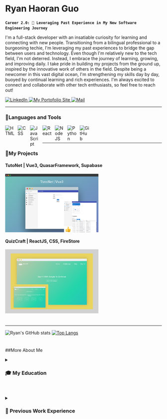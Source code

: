 #  Ryan Haoran Guo 


**`Career 2.0: 🌈 Leveraging Past Experience in My New Software Engineering Journey`**

 I'm a full-stack developer with an insatiable curiosity for learning and connecting with new people. Transitioning from a bilingual professional to a burgeoning techie, I'm leveraging my past experiences to bridge the gap between users and technology. Even though I'm relatively new to the tech field, I'm not deterred. Instead, I embrace the journey of learning, growing, and improving daily. I take pride in building my projects from the ground up, inspired by the innovative work of others in the field. Despite being a newcomer in this vast digital ocean, I'm strengthening my skills day by day, buoyed by continual learning and rich experiences. I'm always excited to connect and collaborate with other tech enthusiasts, so feel free to reach out!

<p align="left">
    <a href="https://www.linkedin.com/in/ryanhaoranguo/">
        <img alt="LinkedIn" title="Connect with me on LinkedIn" src="https://img.shields.io/badge/LinkedIn-0077B5?style=for-the-badge&logo=linkedin&logoColor=white">
    </a>
    <a href="#">
        <img title="My Portofolio Site" src="https://img.shields.io/badge/website-000000?style=for-the-badge&logo=About.me&logoColor=white">
    </a>
    <a href="mailto:gryan@outlook.com.au">
        <img alt="Mail" title="Send me an Email" src="https://img.shields.io/badge/Gmail-D14836?style=for-the-badge&logo=gmail&logoColor=white"> 
    </a>
</p>

---
### 💸Languages and Tools

<img align="left" alt="HTML" width="30px" style="padding-right:10px;" src="https://cdn.jsdelivr.net/gh/devicons/devicon/icons/html5/html5-plain.svg" />
<img align="left" alt="CSS" width="30px" style="padding-right:10px;" src="https://cdn.jsdelivr.net/gh/devicons/devicon/icons/css3/css3-plain.svg" />
<img align="left" alt="JavaScript" width="30px" style="padding-right:10px;" src="https://cdn.jsdelivr.net/gh/devicons/devicon/icons/javascript/javascript-plain.svg" />
<img align="left" alt="React" width="30px" style="padding-right:10px;" src="https://cdn.jsdelivr.net/gh/devicons/devicon/icons/react/react-original.svg" />
<img align="left" alt="NodeJS" width="30px" style="padding-right:10px;" src="https://cdn.jsdelivr.net/gh/devicons/devicon/icons/nodejs/nodejs-original.svg" />
<img align="left" alt="Python" width="30px" style="padding-right:10px;" src="https://cdn.jsdelivr.net/gh/devicons/devicon/icons/python/python-plain.svg" />
<img align="left" alt="GitHub" width="30px" style="padding-right:10px;" src="https://cdn.jsdelivr.net/gh/devicons/devicon/icons/github/github-original.svg" />
<br />

# 

---
### 🥑My Projects 

#### TutoNet | Vue3, QuasarFramework, Supabase
<a href="https://dulcet-stroopwafel-07ade2.netlify.app">
<img align="center" alt="GitHub" width="300px" style="padding-right:10px;"
src="https://github.com/Haoran-ryan/ryan_potfolio_v2/blob/main/public/TutoNet.png" >
</a>
<br/>

#### QuizCraft | ReactJS, CSS, FireStore
<a href="https://quizcraft-c8706.web.app/">
<img align="center" alt="GitHub" width="300px" style="padding-right:10px;"
src="https://github.com/Haoran-ryan/ryan_potfolio_v2/blob/main/public/QuizCraft.png" >
</a>

#
---

![Ryan's GitHub stats](https://github-readme-stats.vercel.app/api?username=Haoran-ryan&show_icons=true&theme=gruvbox)
[![Top Langs](https://github-readme-stats.vercel.app/api/top-langs/?username=Haoran-ryan&layout=compact)](https://github.com/anuraghazra/github-readme-stats)

# 
##More About Me
<details>
<summary><h3>🎓 My Education</h3></summary>

- **Master of Information Technology (Part-Time)**  
  _May 2023 - Present_  
  University of New South Wales  
  - Admitted to program to further knowledge in advanced computing  

- **Certificate of Software Engineering Immersive**  
  _December 2022 - March 2023_  
  General Assembly Australia  
  - Completed 6 major full-stack web application projects  
  - Developed knowledge in Agile Development principle and microservices development  
  - Collaborated with other developers and the UX/UI team in 3 web application developments  

- **Graduate Certificate in Computing**  
  _February 2022 - November 2022_  
  University of New South Wales  
  - WAM: 72.25  
  - Gained comprehensive training in algorithms, OOP in Python and discrete maths  

- **Undergraduate Certificate in Data Engineering**  
  _June 2017 - November 2018_  
  TAFE NSW  
  - Distinction on graduation  
  - Conducted research and constructed knowledge and technical skills for design, implementation, and management of ‘big data’, data systems and infrastructure  
  - Gained skills in Python, R for data analysis  

- **Master of Conference Interpreting**  
  _February 2017 - November 2018_  
  Macquarie University  
  - Distinction on graduation  
  - Merged theoretical knowledge with hands-on conference interpreting experiences  

- **Master of Translation and Interpreting Studies**  
  _July 2010 - November 2011_  
  University of New South Wales  
  - Distinction on graduation  
  - Developed translation and interpreting skills in Australian community settings  
  - Acquired NAATI translator and interpreter credentials  
</details>

#

<details>
<summary><h3>👔 Previous Work Experience</h3></summary>

- **Community Interpreter**  
  _June 2013 - Present_  
  Oncall Interpreters  
  - Interpreted over 2000 cases in various professional settings including legal, healthcare, governmental, and business sectors  
  - Received up to 90% positive feedback, demonstrating ability to meet and exceed customer expectations  

- **Conference Interpreter**  
  _September 2016 - Present_  
  Freelance  
  - Provided simultaneous interpretation services for over 200 professional events in finance, technology and health  
  - Trusted and engaged by high-profile clients including Australian Prime Minister, Reserve Bank of Australia, and Pfizer, showing reliability and professionalism  

- **Academic Manager**  
  _January 2022 - January 2023_  
  Sydney Institute of Interpreting and Translating  
  - Managed 50 tutors and 1000 students across three campuses for academic performance and compliance  
  - Initiated and managed an eLearning suite with collaboration with an external IT team, gaining experience in managing technology-focused projects  

- **Head Trainer & Tutor**  
  _June 2012 - January 2023_  
  Sydney Institute of Interpreting and Translating, Sydney  
  - Developed teaching and assessment materials for 3 programs, showcasing abilities in creating technical content  
  - Supervised and tracked over 100 cohorts and helped 2000+ students acquire NAATI credentials, illustrating a high level of organization and effectiveness  
  - Awarded the Employee of Year in 2016 and 2020 recognition for work performance in delivering teaching sessions and helping students achieve academic goals  
</details>
